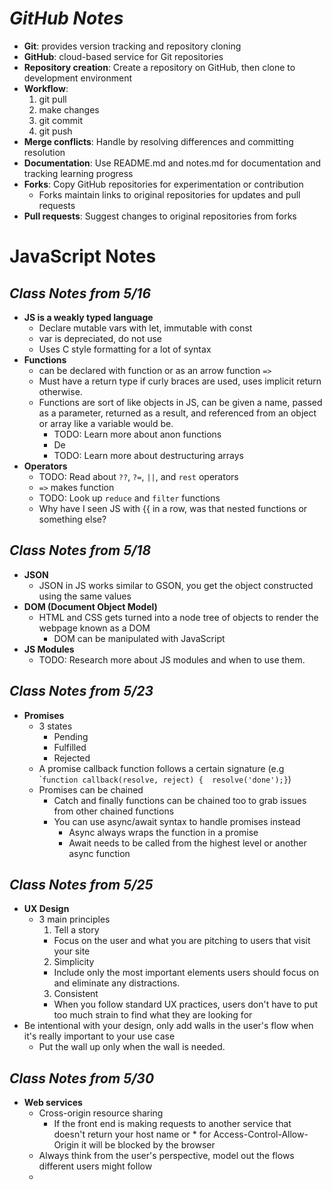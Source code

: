 # _GitHub Notes_

- **Git**: provides version tracking and repository cloning
- **GitHub**: cloud-based service for Git repositories
- **Repository creation**: Create a repository on GitHub, then clone to development environment
- **Workflow**: 
    1. git pull
    2. make changes
    3. git commit
    4. git push
- **Merge conflicts**: Handle by resolving differences and committing resolution
- **Documentation**: Use README.md and notes.md for documentation and tracking learning progress
- **Forks**: Copy GitHub repositories for experimentation or contribution
    - Forks maintain links to original repositories for updates and pull requests
- **Pull requests**: Suggest changes to original repositories from forks

# JavaScript Notes 
## _Class Notes from 5/16_
- **JS is a weakly typed language**
  - Declare mutable vars with let, immutable with const
  - var is depreciated, do not use
  - Uses C style formatting for a lot of syntax
- **Functions**
  - can be declared with function or as an arrow function `````=>`````
  - Must have a return type if curly braces are used, uses implicit return otherwise.
  - Functions are sort of like objects in JS, can be given a name, passed as a parameter, returned as a result, and referenced from an object or array like a variable would be.
      - TODO: Learn more about anon functions
      - De
      - TODO: Learn more about destructuring arrays
- **Operators**
  - TODO: Read about ```??```, ```?=```, ```||```, and ```rest``` operators
  - ```=>``` makes function
  - TODO: Look up ```reduce``` and ```filter``` functions
  - Why have I seen JS with {{ in a row, was that nested functions or something else?

## _Class Notes from 5/18_
- **JSON**
  - JSON in JS works similar to GSON, you get the object constructed using the same values
- **DOM (Document Object Model)**
  - HTML and CSS gets turned into a node tree of objects to render the webpage known as a DOM
    - DOM can be manipulated with JavaScript
- **JS Modules**
  - TODO: Research more about JS modules and when to use them.

## _Class Notes from 5/23_
- **Promises**
  - 3 states
    - Pending
    - Fulfilled
    - Rejected
  - A promise callback function follows a certain signature (e.g \```function callback(resolve, reject) { 
  resolve('done');}``)
  - Promises can be chained
    - Catch and finally functions can be chained too to grab issues from other chained functions 
    - You can use async/await syntax to handle promises instead
      - Async always wraps the function in a promise
      - Await needs to be called from the highest level or another async function
## _Class Notes from 5/25_
- **UX Design**
  - 3 main principles
    1. Tell a story
      - Focus on the user and what you are pitching to users that visit your site
    2. Simplicity
      - Include only the most important elements users should focus on and eliminate any distractions.
    3. Consistent
      - When you follow standard UX practices, users don't have to put too much strain to find what they are looking for
- Be intentional with your design, only add walls in the user's flow when it's really important to your use case
  - Put the wall up only when the wall is needed.
## _Class Notes from 5/30_
- **Web services**
  - Cross-origin resource sharing
    - If the front end is making requests to another service that doesn't return your host name or * for Access-Control-Allow-Origin it will be blocked by the browser
  - Always think from the user's perspective, model out the flows different users might follow
  - 